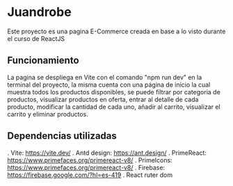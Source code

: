 # Juandrobe

Este proyecto es una pagina E-Commerce creada en base a lo visto durante el curso de ReactJS

## Funcionamiento

La pagina se despliega en Vite con el comando "npm run dev" en la terminal del proyecto, la misma cuenta con una página de inicio la cual muestra todos los productos disponibles, se puede filtrar por categoria de productos, visualizar productos en oferta, entrar al detalle de cada producto, modificar la cantidad de cada uno, añadir al carrito, visualizar el carrito y eliminar productos.

## Dependencias utilizadas

. Vite: https://vite.dev/
. Antd design: https://ant.design/
. PrimeReact: https://www.primefaces.org/primereact-v8/
. PrimeIcons: https://www.primefaces.org/primereact-v8/
. Firebase: https://firebase.google.com/?hl=es-419
. React ruter dom
